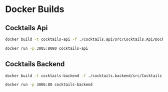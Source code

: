 # Docker Builds

## Cocktails Api
``` bash
docker build -t cocktails-api -f ./cocktails.api/src/Cocktails.Api/Dockerfile .

docker run -p 3005:8080 cocktails-api
```


## Cocktails Backend
``` bash
docker build -t cocktails-backend -f ./cocktails.backend/src/Cocktails.Backend/Dockerfile .

docker run -p 3006:80 cocktails-backend
```